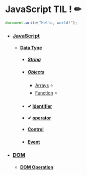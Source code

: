 # JavaScript TIL ! ✏

```javascript
document.write("Hello, world!");
```

- ### [JavaScript](./JavaScript.md) 

  - #### [Data Type](./JavaScript_Data_type.md)

    - ##### [String](./JavaScript_String.md)

    - ##### [Objects](./JavaScript_Objects.md)

      - [Arrays](./JavaScript_Arrays.md) ⭐
      - [Function](./JavaScript_function.md) ⭐
  
    - #### ✔ [Identifier](./JavaScript_identifier.md) 
  
  
    - #### ✔ [operator](./JavaScript_operator.md)
  
  
    - #### [Control](./JavaScript_Control.md)
  
      
  
      ### <!-- WEB -->
  
    - #### [Event](./JavaScript_Event.md)
  



- ### [DOM](./DOM.md)

  - #### [DOM Operation](./DOM_Operation.md)



